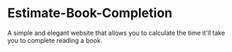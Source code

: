 # Estimate-Book-Completion

A simple and elegant website that allows you to calculate the time it'll take you to complete reading a book.
